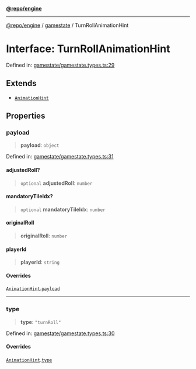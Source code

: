 [**@repo/engine**](../../README.md)

***

[@repo/engine](../../modules.md) / [gamestate](../README.md) / TurnRollAnimationHint

# Interface: TurnRollAnimationHint

Defined in: [gamestate/gamestate.types.ts:29](https://github.com/alexqguo/drinking-board-game-v3/blob/777aa202e06806bc9b03f700c22b547a7cb3d53b/packages/engine/src/gamestate/gamestate.types.ts#L29)

## Extends

- [`AnimationHint`](AnimationHint.md)

## Properties

### payload

> **payload**: `object`

Defined in: [gamestate/gamestate.types.ts:31](https://github.com/alexqguo/drinking-board-game-v3/blob/777aa202e06806bc9b03f700c22b547a7cb3d53b/packages/engine/src/gamestate/gamestate.types.ts#L31)

#### adjustedRoll?

> `optional` **adjustedRoll**: `number`

#### mandatoryTileIdx?

> `optional` **mandatoryTileIdx**: `number`

#### originalRoll

> **originalRoll**: `number`

#### playerId

> **playerId**: `string`

#### Overrides

[`AnimationHint`](AnimationHint.md).[`payload`](AnimationHint.md#payload)

***

### type

> **type**: `"turnRoll"`

Defined in: [gamestate/gamestate.types.ts:30](https://github.com/alexqguo/drinking-board-game-v3/blob/777aa202e06806bc9b03f700c22b547a7cb3d53b/packages/engine/src/gamestate/gamestate.types.ts#L30)

#### Overrides

[`AnimationHint`](AnimationHint.md).[`type`](AnimationHint.md#type)
